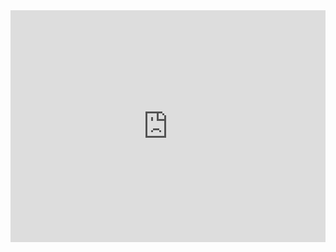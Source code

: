 <iframe width="100%" height="371" frameborder="0"
  src="https://observablehq.com/embed/e92ed2f66fedd789@135?cells=view"></iframe>

